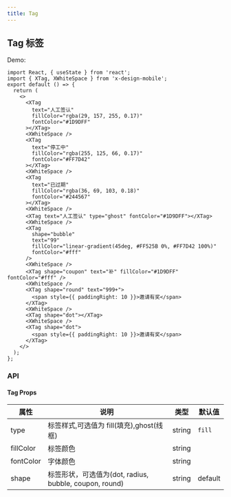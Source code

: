 ```yaml
---
title: Tag
---
```


## Tag 标签

Demo:

```tsx
import React, { useState } from 'react';
import { XTag, XWhiteSpace } from 'x-design-mobile';
export default () => {
  return (
    <>
      <XTag
        text="人工签认"
        fillColor="rgba(29, 157, 255, 0.17)"
        fontColor="#1D9DFF"
      ></XTag>
      <XWhiteSpace />
      <XTag
        text="停工中"
        fillColor="rgba(255, 125, 66, 0.17)"
        fontColor="#FF7D42"
      ></XTag>
      <XWhiteSpace />
      <XTag
        text="已过期"
        fillColor="rgba(36, 69, 103, 0.18)"
        fontColor="#244567"
      ></XTag>
      <XWhiteSpace />
      <XTag text="人工签认" type="ghost" fontColor="#1D9DFF"></XTag>
      <XWhiteSpace />
      <XTag
        shape="bubble"
        text="99"
        fillColor="linear-gradient(45deg, #FF525B 0%, #FF7D42 100%)"
        fontColor="#fff"
      />
      <XWhiteSpace />
      <XTag shape="coupon" text="补" fillColor="#1D9DFF" fontColor="#fff" />
      <XWhiteSpace />
      <XTag shape="round" text="999+">
        <span style={{ paddingRight: 10 }}>邀请有奖</span>
      </XTag>
      <XWhiteSpace />
      <XTag shape="dot"></XTag>
      <XWhiteSpace />
      <XTag shape="dot">
        <span style={{ paddingRight: 10 }}>邀请有奖</span>
      </XTag>
    </>
  );
};
```

<!-- DEMO -->

### API

#### Tag Props

| 属性      | 说明                                                   | 类型   | 默认值  |
| --------- | ------------------------------------------------------ | ------ | ------- |
| type      | 标签样式,可选值为 fill(填充),ghost(线框)               | string | `fill`  |
| fillColor | 标签颜色                                               | string |         |
| fontColor | 字体颜色                                               | string |         |
| shape     | 标签形状，可选值为(dot, radius, bubble, coupon, round) | string | default |
